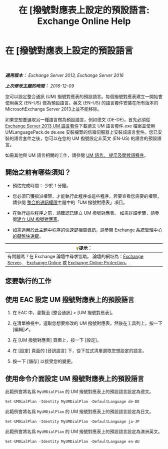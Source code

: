 ﻿---
title: '在 [撥號對應表上設定的預設語言: Exchange Online Help'
TOCTitle: 在 [撥號對應表上設定的預設語言
ms:assetid: 7a1d2e7e-4053-40af-9ec1-ec714df12ad4
ms:mtpsurl: https://technet.microsoft.com/zh-tw/library/Aa998914(v=EXCHG.150)
ms:contentKeyID: 50554013
ms.date: 05/23/2018
mtps_version: v=EXCHG.150
ms.translationtype: MT
---

# 在 \[撥號對應表上設定的預設語言

 

_**適用版本：** Exchange Server 2013, Exchange Server 2016_

_**上次修改主題的時間：** 2016-12-09_

您可以設定整合通訊 (UM) 撥號對應表的預設語言。每個撥號對應表建立一開始會使用英文 (EN-US) 做為預設語言。英文 (EN-US) 的語言套件安裝在所有版本的MicrosoftExchange Server 2013上並不能移除。

如果您想要選取另一種語言做為預設語言，例如德文 (DE-DE)，首先必須從[Exchange Server 2013 UM 語言套件](https://go.microsoft.com/fwlink/p/?linkid=266542)下載德文 UM 語言套件.exe 檔案並使用 UMLanguagePack.de de.exe 安裝檔案的信箱伺服器上安裝該語言套件。您已安裝的語言套件之後，您可以在您的 UM 撥號設定非英文 (EN-US) 的語言的預設語言。

如需其他與 UM 語言相關的工作，請參閱 [UM 語言、 提示及問候語程序](um-languages-prompts-and-greetings-procedures-exchange-2013-help.md)。

## 開始之前有哪些須知？

  - 預估完成時間： 少於 1 分鐘。

  - 您必須已獲指派權限，才能執行此程序或這些程序。若要查看您需要的權限，請參閱 [整合的通訊權限](unified-messaging-permissions-exchange-2013-help.md)主題中的「UM 撥號對應表」項目。

  - 在執行這些程序之前，請確認已建立 UM 撥號對應表。 如需詳細步驟，請參閱[建立 UM 撥號對應表](create-a-um-dial-plan-exchange-2013-help.md)。

  - 如需適用於此主題中程序的快速鍵相關資訊，請參閱 [Exchange 系統管理中心的鍵盤快速鍵](keyboard-shortcuts-in-the-exchange-admin-center-exchange-online-protection-help.md)。

<table>
<thead>
<tr class="header">
<th><img src="images/Bb124558.tip(EXCHG.150).gif" title="提示" alt="提示" />提示：</th>
</tr>
</thead>
<tbody>
<tr class="odd">
<td>有問題嗎？在 Exchange 論壇中尋求協助。 論壇的網址為：<a href="https://go.microsoft.com/fwlink/p/?linkid=60612">Exchange Server</a>、 <a href="https://go.microsoft.com/fwlink/p/?linkid=267542">Exchange Online</a> 或 <a href="https://go.microsoft.com/fwlink/p/?linkid=285351">Exchange Online Protection</a>。.</td>
</tr>
</tbody>
</table>


## 您要執行的工作

## 使用 EAC 設定 UM 撥號對應表上的預設語言

1.  在 EAC 中，瀏覽至 \[整合通訊\] \> \[UM 撥號對應表\]。

2.  在清單檢視中，選取您想要修改的 UM 撥號對應表，然後在工具列上，按一下 \[編輯\]![編輯圖示](images/JJ218640.6f53ccb2-1f13-4c02-bea0-30690e6ea71d(EXCHG.150).gif "編輯圖示")。

3.  在 \[UM 撥號對應表\] 頁面上，按一下 \[設定\]。

4.  在 \[設定\] 頁面的 \[音訊語言\] 下，從下拉式清單選取您想設定的語言。

5.  按一下 \[儲存\] 以接受您的變更。

## 使用命令介面設定 UM 撥號對應表上的預設語言

此範例會將名爲 `MyUMDialPlan` 的 UM 撥號對應表上的預設語言設定為德文。

    Set-UMDialPlan -Identity MyUMDialPlan -DefaultLanguage de-DE

此範例會將名爲 `MyUMDialPlan` 的 UM 撥號對應表上的預設語言設定為日文。

    Set-UMDialPlan -Identity MyUMDialPlan -DefaultLanguage ja-JP

此範例會將名爲 `MyUMDialPlan` 的 UM 撥號對應表上的預設語言設定為澳洲英文。

    Set-UMDialPlan -Identity MyUMDialPlan -DefaultLanguage en-AU

